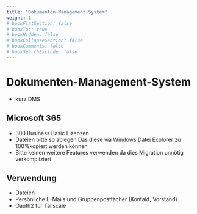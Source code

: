 ```yaml
---
title: "Dokumenten-Management-System"
weight: 1
# bookFlatSection: false
# bookToc: true
# bookHidden: false
# bookCollapseSection: false
# bookComments: false
# bookSearchExclude: false
---
```


# Dokumenten-Management-System

- kurz DMS

## Microsoft 365

- 300 Business Basic Lizenzen
- Dateien bitte so ablegen Das diese via Windows Datei Explorer zu 100%kopiert werden können
- Bitte keinen weitere Features verwenden da dies Migration unnötig verkompliziert.

## Verwendung

- Dateien
- Persönliche E-Mails und Gruppenpostfächer (Kontakt, Vorstand)
- Oauth2 für Tailscale
